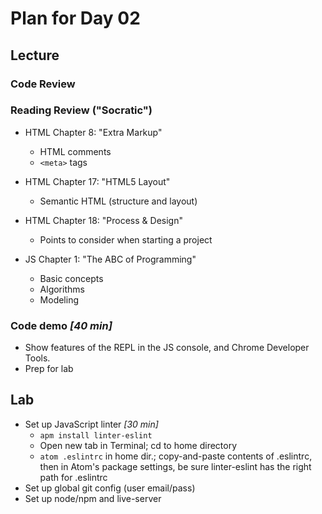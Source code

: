 # Plan for Day 02

## Lecture

### Code Review

### Reading Review ("Socratic")
- HTML Chapter 8: "Extra Markup"
  - HTML comments
  - `<meta>` tags
- HTML Chapter 17: "HTML5 Layout"
  - Semantic HTML (structure and layout)
- HTML Chapter 18: "Process & Design"
  - Points to consider when starting a project

- JS Chapter 1: "The ABC of Programming"
  - Basic concepts
  - Algorithms
  - Modeling

### Code demo *[40 min]*
  - Show features of the REPL in the JS console, and Chrome Developer Tools.
  - Prep for lab

## Lab
- Set up JavaScript linter *[30 min]*
  - `apm install linter-eslint`
  - Open new tab in Terminal; cd to home directory
  - `atom .eslintrc` in home dir.; copy-and-paste contents of .eslintrc, then in Atom's package settings, be sure linter-eslint has the right path for .eslintrc
- Set up global git config (user email/pass)
- Set up node/npm and live-server
